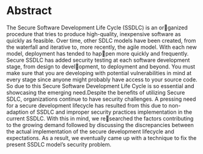 # Abstract

The Secure Software Development Life Cycle (SSDLC) is an organized procedure that tries to produce high-quality, inexpensive software as quickly as feasible. Over time, other SDLC models have been created, from the waterfall and iterative to, more recently, the agile model. With each new model, deployment has tended to happen more quickly and frequently. Secure SSDLC has added security
testing at each software development stage, from design to development, to deployment and beyond. You must make sure that you
are developing with potential vulnerabilities in mind at every stage
since anyone might probably have access to your source code. So
due to this Secure Software Development Life Cycle is so essential
and showcasing the emerging need.Despite the benefits of utilizing
Secure SDLC, organizations continue to have security challenges. A
pressing need for a secure development lifecycle has resulted from
this due to non-adaption of SSDLC and improper security practices
implementation in the current SSDLC. With this in mind, we researched the factors contributing to the growing demand followed
by discussing the discrepancies between the actual implementation
of the secure development lifecycle and expectations. As a result,
we eventually came up with a technique to fix the present SSDLC
model’s security problem.
